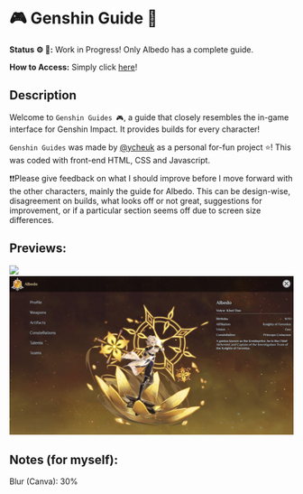 # 🎮 Genshin Guide 🌟

**Status ⚙️ 🔨:** Work in Progress! Only Albedo has a complete guide.

**How to Access:** Simply click [here](https://ycheuk.github.io/genshin-guide/)!

## Description
Welcome to `Genshin Guides 🎮`, a guide that closely resembles the in-game interface for Genshin Impact. It provides builds for every character!

`Genshin Guides` was made by [@ycheuk](https://github.com/ycheuk) as a personal for-fun project ⭐! This was coded with front-end HTML, CSS and Javascript.

❗❗Please give feedback on what I should improve before I move forward with the other characters, mainly the guide for Albedo. This can be design-wise, disagreement on builds, what looks off or not great, suggestions for improvement, or if a particular section seems off due to screen size differences.

## Previews:
![](./others/preview1.png)
![](./others/preview2.png)

## Notes (for myself):
Blur (Canva): 30%
